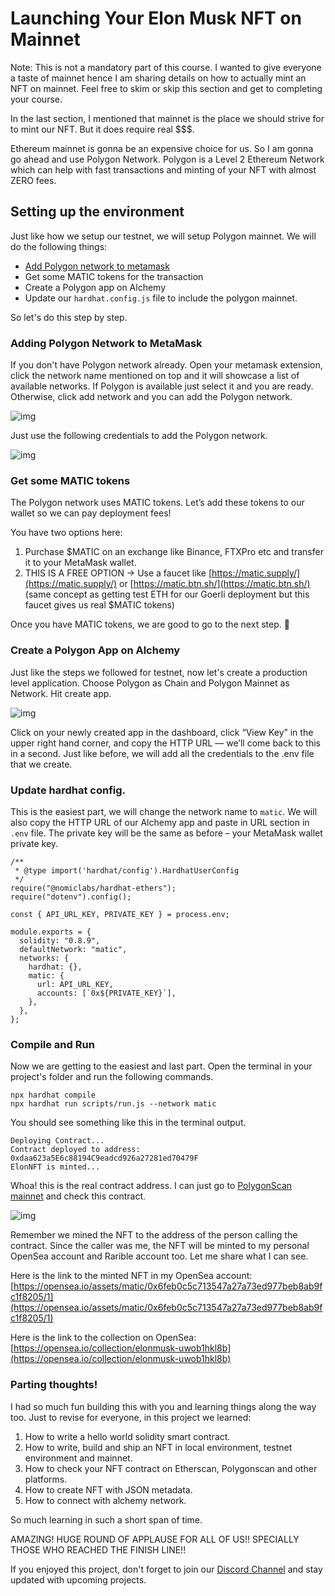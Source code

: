 # Launching Your Elon Musk NFT on Mainnet

Note: This is not a mandatory part of this course. I wanted to give everyone a taste of mainnet hence I am sharing details on how to actually mint an NFT on mainnet. Feel free to skim or skip this section and get to completing your course.

In the last section, I mentioned that mainnet is the place we should strive for to mint our NFT. But it does require real $$$.

Ethereum mainnet is gonna be an expensive choice for us. So I am gonna go ahead and use Polygon Network. Polygon is a Level 2 Ethereum Network which can help with fast transactions and minting of your NFT with almost ZERO fees.

## Setting up the environment

Just like how we setup our testnet, we will setup Polygon mainnet. We will do the following things:

- [Add Polygon network to metamask](https://wiki.polygon.technology/docs/develop/metamask/config-polygon-on-metamask/)
- Get some MATIC tokens for the transaction
- Create a Polygon app on Alchemy
- Update our `hardhat.config.js` file to include the polygon mainnet.

So let's do this step by step.

### Adding Polygon Network to MetaMask

If you don't have Polygon network already. Open your metamask extension, click the network name mentioned on top and it will showcase a list of available networks. If Polygon is available just select it and you are ready. Otherwise, click add network and you can add the Polygon network.

![img](https://camo.githubusercontent.com/8757dd6d347d277c7314d3c43ee7c5b1594342dcf0374cccbe4be21d15235ab4/68747470733a2f2f6d6574617363686f6f6c2e73332d61702d736f757468656173742d312e616d617a6f6e6177732e636f6d2f696d616765732f6a37437745375734786934477a52616c5044505066536355754d64444a46624465647946306851412e706e67)

Just use the following credentials to add the Polygon network.

![img](https://camo.githubusercontent.com/1a83d02542df6f6ba700a263fa8626ae07cb4688b0d5541e11ad1add6ed20ad4/68747470733a2f2f6d6574617363686f6f6c2e73332d61702d736f757468656173742d312e616d617a6f6e6177732e636f6d2f696d616765732f734e525a504e4c664a6b6a6e38386f64784b4935364c3066734d736e346d58593542326d4c695a342e706e67)

### Get some MATIC tokens

The Polygon network uses MATIC tokens. Let’s add these tokens to our wallet so we can pay deployment fees!

You have two options here:

1. Purchase $MATIC on an exchange like Binance, FTXPro etc and transfer it to your MetaMask wallet.
2. THIS IS A FREE OPTION → Use a faucet like [https://matic.supply/](https://matic.supply/) or [https://matic.btn.sh/](https://matic.btn.sh/) (same concept as getting test ETH for our Goerli deployment but this faucet gives us real $MATIC tokens)

Once you have MATIC tokens, we are good to go to the next step. 🎉

### Create a Polygon App on Alchemy

Just like the steps we followed for testnet, now let's create a production level application. Choose Polygon as Chain and Polygon Mainnet as Network. Hit create app.

![img](https://camo.githubusercontent.com/503e00694d21740fee0a3d1607ac00c434fb8ef2dd59cb1b294fa598c235354c/68747470733a2f2f6d6574617363686f6f6c2e73332d61702d736f757468656173742d312e616d617a6f6e6177732e636f6d2f696d616765732f564263685636375258576c5944624d43484c474d504d79373475706e4e424f687433585a34374c622e706e67)

Click on your newly created app in the dashboard, click “View Key” in the upper right hand corner, and copy the HTTP URL — we’ll come back to this in a second. Just like before, we will add all the credentials to the .env file that we create.

### Update hardhat config.

This is the easiest part, we will change the network name to `matic`. We will also copy the HTTP URL of our Alchemy app and paste in URL section in `.env` file. The private key will be the same as before – your MetaMask wallet private key.

```
/**
 * @type import('hardhat/config').HardhatUserConfig
 */
require("@nomiclabs/hardhat-ethers");
require("dotenv").config();

const { API_URL_KEY, PRIVATE_KEY } = process.env;

module.exports = {
  solidity: "0.8.9",
  defaultNetwork: "matic",
  networks: {
    hardhat: {},
    matic: {
      url: API_URL_KEY,
      accounts: [`0x${PRIVATE_KEY}`],
    },
  },
};
```

### Compile and Run

Now we are getting to the easiest and last part. Open the terminal in your project's folder and run the following commands.

```
npx hardhat compile
npx hardhat run scripts/run.js --network matic
```

You should see something like this in the terminal output.

```
Deploying Contract...
Contract deployed to address: 0xdaa623a5E6c88194C9eadcd926a27281ed70479F
ElonNFT is minted...
```

Whoa! this is the real contract address. I can just go to [PolygonScan mainnet](https://polygonscan.com/) and check this contract.

![img](https://camo.githubusercontent.com/ca7909588a457eee4cbbc9db8392ddef9bce743af718b7bc6bc211592c353f84/68747470733a2f2f6d6574617363686f6f6c2e73332d61702d736f757468656173742d312e616d617a6f6e6177732e636f6d2f696d616765732f67664674597a317843414f68633976334744624d4837487463626b424d696e7650576262335469662e706e67)

Remember we mined the NFT to the address of the person calling the contract. Since the caller was me, the NFT will be minted to my personal OpenSea account and Rarible account too. Let me share what I can see.

Here is the link to the minted NFT in my OpenSea account: [https://opensea.io/assets/matic/0x6feb0c5c713547a27a73ed977beb8ab9fc1f8205/1](https://opensea.io/assets/matic/0x6feb0c5c713547a27a73ed977beb8ab9fc1f8205/1)

Here is the link to the collection on OpenSea: [https://opensea.io/collection/elonmusk-uwob1hkl8b](https://opensea.io/collection/elonmusk-uwob1hkl8b)

### Parting thoughts!

I had so much fun building this with you and learning things along the way too. Just to revise for everyone, in this project we learned:

1. How to write a hello world solidity smart contract.
2. How to write, build and ship an NFT in local environment, testnet environment and mainnet.
3. How to check your NFT contract on Etherscan, Polygonscan and other platforms.
4. How to create NFT with JSON metadata.
5. How to connect with alchemy network.

So much learning in such a short span of time.

AMAZING! HUGE ROUND OF APPLAUSE FOR ALL OF US!! SPECIALLY THOSE WHO REACHED THE FINISH LINE!!

If you enjoyed this project, don't forget to join our [Discord Channel](https://discord.gg/vbVMUwXWgc) and stay updated with upcoming projects.

